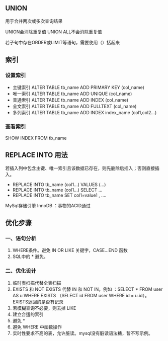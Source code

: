 ## UNION

用于合并两次或多次查询结果

UNION会消除重复值
UNION ALL不会消除重复值

若子句中存在ORDER或LIMIT等语句，需要使用（）括起来






## 索引

### 设置索引

- 主键索引 ALTER TABLE tb_name ADD PRIMARY KEY (col_name)
- 唯一索引 ALTER TABLE tb_name ADD UNIQUE (col_name)
- 普通索引 ALTER TABLE tb_name ADD INDEX (col_name)
- 全文索引 ALTER TABLE tb_name ADD FULLTEXT (col_name)
- 多列索引 ALTER TABLE tb_name ADD INDEX index_name (col1,col2...)

### 查看索引

SHOW INDEX FROM tb_name


## REPLACE INTO 用法

若插入列中包含主键、唯一索引且该数据已存在，则先删除后插入；否则直接插入。

- REPLACE INTO tb_name (col1...) VALUES (...)
- REPLACE INTO tb_name (col1...) SELECT ...
- REPLACE INTO tb_name SET col1=value1 , ....









MySql存储引擎
	InnoDB ：事物的ACID通过






## 优化步骤

### 一、语句分析

1. WHERE条件。避免 IN OR LIKE 关键字，CASE...END 函数
2. SQL中的 * 避免。

### 二、优化设计

1. 临时表扫描代替全表扫描
2. EXISTS 和 NOT EXISTS 代替 IN 和 NOT IN。例如 ：SELECT * FROM user AS u WHERE EXISTS （SELECT id FROM user WHERE id = u.id）。EXISTS返回的是否有记录
3. 若模糊查询不必要，则去掉 LIKE
4. 建立合适的索引
5. 避免 *
6. 避免 WHERE 中函数操作
7. 实时性要求不高的表，允许脏读。mysql没有脏读语法糖，暂不写示例。



